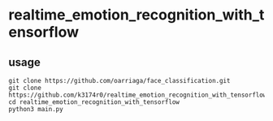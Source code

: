 # realtime_emotion_recognition_with_tensorflow

## usage
```
git clone https://github.com/oarriaga/face_classification.git
git clone https://github.com/k3174r0/realtime_emotion_recognition_with_tensorflow.git
cd realtime_emotion_recognition_with_tensorflow
python3 main.py
```
